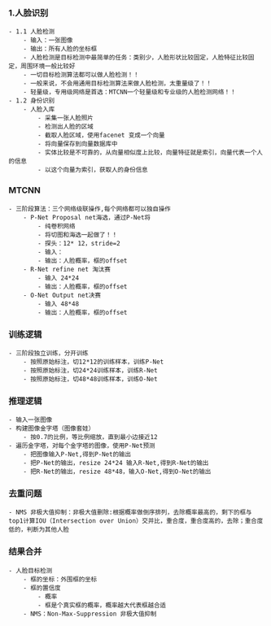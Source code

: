 ### 1.人脸识别
    - 1.1 人脸检测
        - 输入：一张图像
        - 输出：所有人脸的坐标框
        - 人脸检测是目标检测中最简单的任务：类别少，人脸形状比较固定，人脸特征比较固定，周围环境一般比较好
        - 一切目标检测算法都可以做人脸检测！！
        - 一般来说，不会用通用目标检测算法来做人脸检测，太重量级了！！
        - 轻量级，专用级网络是首选：MTCNN一个轻量级和专业级的人脸检测网络！！
    - 1.2 身份识别
        - 人脸入库
            - 采集一张人脸照片
            - 检测出人脸的区域
            - 截取人脸区域，使用facenet 变成一个向量
            - 将向量保存到向量数据库中
            - 实体比较是不可靠的，从向量相似度上比较，向量特征就是索引，向量代表一个人的信息
            - 以这个向量为索引，获取人的身份信息
### MTCNN 
    - 三阶段算法：三个网络级联操作,每个网络都可以独自操作
        - P-Net Proposal net海选，通过P-Net将
            - 纯卷积网络
            - 将切图和海选一起做了！！
            - 探头：12* 12，stride=2
            - 输入：
            - 输出：人脸概率，框的offset
        - R-Net refine net 淘汰赛
            - 输入 24*24
            - 输出：人脸概率，框的offset
        - O-Net Output net决赛
            - 输入 48*48
            - 输出：人脸概率，框的offset
### 训练逻辑
    - 三阶段独立训练，分开训练
        - 按照原始标注，切12*12的训练样本，训练P-Net
        - 按照原始标注，切24*24训练样本，训练R-Net
        - 按照原始标注，切48*48训练样本，训练O-Net
### 推理逻辑
    - 输入一张图像
    - 构建图像金字塔（图像套娃）
        - 按0.7的比例，等比例缩放，直到最小边接近12
    - 遍历金字塔，对每个金字塔的图像，使用P-Net预测
        - 把图像输入P-Net,得到P-Net的输出
        - 把P-Net的输出，resize 24*24 输入R-Net,得到R-Net的输出
        - 把R-Net的输出，resize 48*48，输入O-Net,得到O-Net的输出
### 去重问题
    - NMS 非极大值抑制：非极大值删除:根据概率做倒序排列，去除概率最高的，剩下的框与top1计算IOU（Intersection over Union）交并比，重合度，重合度高的，去除；重合度低的，判断为其他人脸
### 结果合并
    - 人脸目标检测
        - 框的坐标：外围框的坐标
        - 框的置信度
            - 概率
            - 框是个真实框的概率，概率越大代表框越合适
        - NMS：Non-Max-Suppression 非极大值抑制
